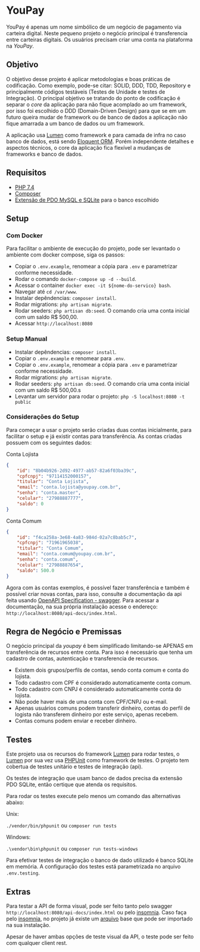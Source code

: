 # YouPay

YouPay é apenas um nome simbólico de um negócio de pagamento via carteira digital. Neste pequeno projeto o negócio principal é transferencia entre carteiras digitais. Os usuários precisam criar uma conta na plataforma na _YouPay_.

## Objetivo

O objetivo desse projeto é aplicar metodologias e boas práticas de codificação. Como exemplo, pode-se citar: SOLID, DDD, TDD, Repository e principalmente códigos testáveis (Testes de Unidade e testes de Integração). O principal objetivo se tratando do ponto de codificação é separar o _core_ da aplicação para não fique acomplado ao um framework, por isso foi escolhido o DDD (Domain-Driven Design) para que se em um futuro queira mudar de framework ou de banco de dados a aplicação não fique amarrada a um banco de dados ou um framework.

A aplicação usa [Lumen](https://lumen.laravel.com/) como framework e para camada de infra no caso banco de dados, está sendo [Eloquent ORM](https://laravel.com/docs/8.x/eloquent). Porém independente detalhes  e aspectos técnicos, o core da aplicação fica flexível a mudanças de frameworks e banco de dados.


## Requisitos

-   [PHP 7.4](https://www.php.net/)
-   [Composer](https://getcomposer.org/)
-   [Extensão de PDO MySQL e SQLite](https://www.php.net/manual/en/pdo.installation.php) para o banco escolhido

## Setup

### Com Docker

Para facilitar o ambiente de execução do projeto, pode ser levantado o ambiente com docker compose, siga os passos:

-   Copiar o `.env.example`, renomear a cópia para `.env` e parametrizar conforme necessidade.
-   Rodar o comando `docker-compose up -d --build`.
-   Acessar o container `docker exec -it ${nome-do-servico} bash`.
-   Navegar até `cd /var/www`.
-   Instalar depêndencias: `composer install`.
-   Rodar migrations: `php artisan migrate`.
-   Rodar seeders: `php artisan db:seed`. O comando cria uma conta inicial com um saldo R$ 500,00.
-   Acessar `http://localhost:8080`

### Setup Manual

-   Instalar depêndencias: `composer install`.
-   Copiar o `.env.example` e renomear para `.env`.
-   Copiar o `.env.example`, renomear a cópia para `.env` e parametrizar conforme necessidade.
-   Rodar migrations: `php artisan migrate`.
-   Rodar seeders: `php artisan db:seed`. O comando cria uma conta inicial com um saldo R$ 500,00.s
-   Levantar um servidor para rodar o projeto: `php -S localhost:8080 -t public`

### Considerações do Setup

Para começar a usar o projeto serão criadas duas contas inicialmente, para facilitar o setup e já existir contas para transferência. As contas criadas possuem com os seguintes dados:

Conta Lojista

```json
{
    "id": "8b04b926-2d92-4977-ab57-82a6f03ba39c",
    "cpfcnpj": "97114152000157",
    "titular": "Conta Lojista",
    "email": "conta.lojista@youpay.com.br",
    "senha": "conta.master",
    "celular": "27988887777",
    "saldo": 0
}
```

Conta Comum

```json
{
    "id": "f4ca258a-3e68-4a83-984d-02a7c8bab5c7",
    "cpfcnpj": "71961965038",
    "titular": "Conta Comum",
    "email": "conta.comum@youpay.com.br",
    "senha": "conta.comum",
    "celular": "27988887654",
    "saldo": 500.0
}
```

Agora com às contas exemplos, é possível fazer transferência e também é possível criar novas contas, para isso, consulte a documentação da api feita usando [OpenAPI Specification - swagger](https://swagger.io/specification/). Para acessar a documentação, na sua própria instalação acesse o endereço: `http://localhost:8080/api-docs/index.html`.


## Regra de Negócio e Premissas

O negócio principal da _youpay_ é bem simplificado limitando-se APENAS em transferência de recursos entre conta. Para isso é necessário que tenha um cadastro de contas, autenticação e transferencia de recursos.

- Existem dois grupos/perfils de contas, sendo conta comum e conta do lojista.
- Todo cadastro com CPF é considerado automaticamente conta comum.
- Todo cadastro com CNPJ é considerado automaticamente conta do lojista.
- Não pode haver mais de uma conta com CPF/CNPJ ou e-mail.
- Apenas usuários comuns podem transferir dinheiro, contas do perfil de logista não transferem dinheiro por este serviço, apenas recebem.
- Contas comuns podem enviar e receber dinheiro.


## Testes

Este projeto usa os recursos do framework [Lumen](https://lumen.laravel.com/) para rodar testes, o [Lumen](https://lumen.laravel.com/) por sua vez usa [PHPUnit](https://phpunit.de/) como framework de testes. O projeto tem cobertua de testes unitário e testes de integração (api).

Os testes de integração que usam banco de dados precisa da extensão PDO SQLite, então certique que atenda os requisitos.

Para rodar os testes execute pelo menos um comando das alternativas abaixo:

Unix:

`./vendor/bin/phpunit` ou `composer run tests`

Windows:

`.\vendor\bin\phpunit` ou `composer run tests-windows`

Para efetivar testes de integração o banco de dado utilizado é banco SQLite em memória. A configuração dos testes está parametrizada no arquivo `.env.testing`.

## Extras

Para testar a API de forma visual, pode ser feito tanto pelo swagger `http://localhost:8080/api-docs/index.html` ou pelo [insomnia](https://insomnia.rest/products/insomnia). Caso faça pelo [insomnia](https://insomnia.rest/products/insomnia), no projeto já existe um [arquivo](./Endpoints-Insomnia.json) base que pode ser importado na sua instalação.

Apesar de haver ambas opções de teste visual da API, o teste pode ser feito com qualquer client rest.
